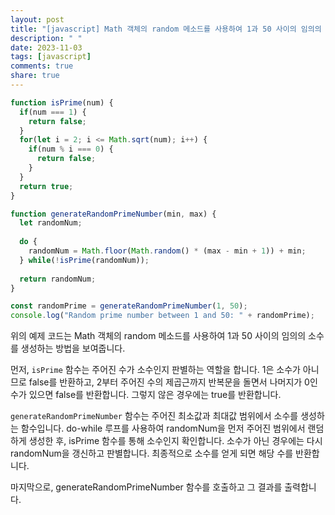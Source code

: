 ```yaml
---
layout: post
title: "[javascript] Math 객체의 random 메소드를 사용하여 1과 50 사이의 임의의 소수를 생성하는 방법은 무엇인가요?"
description: " "
date: 2023-11-03
tags: [javascript]
comments: true
share: true
---
```


```javascript
function isPrime(num) {
  if(num === 1) {
    return false;
  }
  for(let i = 2; i <= Math.sqrt(num); i++) {
    if(num % i === 0) {
      return false;
    }
  }
  return true;
}

function generateRandomPrimeNumber(min, max) {
  let randomNum;
  
  do {
    randomNum = Math.floor(Math.random() * (max - min + 1)) + min;
  } while(!isPrime(randomNum));
  
  return randomNum;
}

const randomPrime = generateRandomPrimeNumber(1, 50);
console.log("Random prime number between 1 and 50: " + randomPrime);
```

위의 예제 코드는 Math 객체의 random 메소드를 사용하여 1과 50 사이의 임의의 소수를 생성하는 방법을 보여줍니다. 

먼저, `isPrime` 함수는 주어진 수가 소수인지 판별하는 역할을 합니다. 1은 소수가 아니므로 false를 반환하고, 2부터 주어진 수의 제곱근까지 반복문을 돌면서 나머지가 0인 수가 있으면 false를 반환합니다. 그렇지 않은 경우에는 true를 반환합니다.

`generateRandomPrimeNumber` 함수는 주어진 최소값과 최대값 범위에서 소수를 생성하는 함수입니다. do-while 루프를 사용하여 randomNum을 먼저 주어진 범위에서 랜덤하게 생성한 후, isPrime 함수를 통해 소수인지 확인합니다. 소수가 아닌 경우에는 다시 randomNum을 갱신하고 판별합니다. 최종적으로 소수를 얻게 되면 해당 수를 반환합니다.

마지막으로, generateRandomPrimeNumber 함수를 호출하고 그 결과를 출력합니다.
```